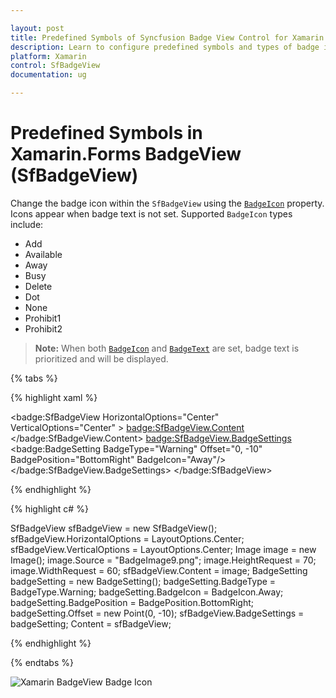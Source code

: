 ```yaml
---

layout: post
title: Predefined Symbols of Syncfusion Badge View Control for Xamarin.Forms
description: Learn to configure predefined symbols and types of badge icons in the Syncfusion Badge View for Xamarin.Forms.
platform: Xamarin
control: SfBadgeView
documentation: ug

---
```


# Predefined Symbols in Xamarin.Forms BadgeView (SfBadgeView)

Change the badge icon within the `SfBadgeView` using the [`BadgeIcon`](https://help.syncfusion.com/cr/xamarin/Syncfusion.XForms.BadgeView.BadgeSetting.html#Syncfusion_XForms_BadgeView_BadgeSetting_BadgeIcon) property. Icons appear when badge text is not set. Supported `BadgeIcon` types include:
- Add
- Available
- Away
- Busy
- Delete
- Dot
- None
- Prohibit1
- Prohibit2

> **Note:** When both [`BadgeIcon`](https://help.syncfusion.com/cr/xamarin/Syncfusion.XForms.BadgeView.BadgeSetting.html#Syncfusion_XForms_BadgeView_BadgeSetting_BadgeIcon) and [`BadgeText`](https://help.syncfusion.com/cr/xamarin/Syncfusion.XForms.BadgeView.SfBadgeView.html#Syncfusion_XForms_BadgeView_SfBadgeView_BadgeText) are set, badge text is prioritized and will be displayed.

{% tabs %}

{% highlight xaml %}

<badge:SfBadgeView HorizontalOptions="Center" VerticalOptions="Center" >
        <badge:SfBadgeView.Content>
            <Image Source="BadgeImage9.png" HeightRequest="70" WidthRequest="60"/>
        </badge:SfBadgeView.Content>
        <badge:SfBadgeView.BadgeSettings>
            <badge:BadgeSetting BadgeType="Warning"  Offset="0, -10" BadgePosition="BottomRight" BadgeIcon="Away"/>
        </badge:SfBadgeView.BadgeSettings>
</badge:SfBadgeView>

{% endhighlight %}

{% highlight c# %}

SfBadgeView sfBadgeView = new SfBadgeView();
sfBadgeView.HorizontalOptions = LayoutOptions.Center;
sfBadgeView.VerticalOptions = LayoutOptions.Center;
Image image = new Image();
image.Source = "BadgeImage9.png";
image.HeightRequest = 70;
image.WidthRequest = 60;
sfBadgeView.Content = image;
BadgeSetting badgeSetting = new BadgeSetting();
badgeSetting.BadgeType = BadgeType.Warning;
badgeSetting.BadgeIcon = BadgeIcon.Away;
badgeSetting.BadgePosition = BadgePosition.BottomRight;
badgeSetting.Offset = new Point(0, -10);
sfBadgeView.BadgeSettings = badgeSetting;
Content = sfBadgeView;
    
{% endhighlight %}

{% endtabs %}

![Xamarin BadgeView Badge Icon](predefined-symbols_images/predefinedsymbols.png)

